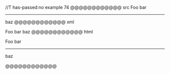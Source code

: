 //T has-passed:no
example 74
@@@@@@@@@@@@ src
Foo
bar
* * *
baz
@@@@@@@@@@@@ xml
<?xml version="1.0" encoding="UTF-8"?>
<!DOCTYPE document SYSTEM "CommonMark.dtd">
<document xmlns="http://commonmark.org/xml/1.0">
  <paragraph>
    <text>Foo</text>
    <softbreak />
    <text>bar</text>
  </paragraph>
  <thematic_break />
  <paragraph>
    <text>baz</text>
  </paragraph>
</document>
@@@@@@@@@@@@ html
<p>Foo
bar</p>
<hr />
<p>baz</p>
@@@@@@@@@@@@
